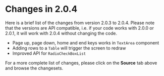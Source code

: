 # Changes in 2.0.4 #

Here is a brief list of the changes from version 2.0.3 to 2.0.4. Please note that the versions are API compatible, i.e. if your code works with 2.0.0 or 2.0.1, it will work with 2.0.4 without changing the code.

  * Page up, page down, home and end keys works in `TextArea` component
  * Adding rows to a `Table` will trigger the screen to redraw
  * Improved API for `RadioCheckBoxList`

For a more complete list of changes, please click on the **Source** tab above and browse the changesets.